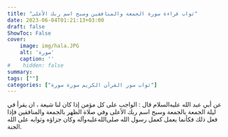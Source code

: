 ```yaml
---
title: "ثواب قراءة سورة الجمعة والمنافقين وسبح اسم ربك الأعلى"
date: 2023-06-04T01:21:13+03:00
draft: false
ShowToc: False
cover:
    image: img/hala.JPG
    alt: 'صورة'
    caption: ''
#    hidden: false
summary: 
tags: [""]
categories: ["ثواب سور القرآن الكريم سورة سورة"]
---
```

عن أبي عبد الله عليه‌السلام قال : الواجب على كل مؤمن إذا كان لنا شيعة ،
ان يقرأ في ليلة الجمعة بالجمعة وسبح اسم ربك الأعلى وفي صلاة الظهر
بالجمعة والمنافقين فإذا فعل ذلك فكأنما يعمل كعمل رسول الله صلى‌الله‌عليه‌وآله وكان
جزاؤه وثوابه على الله الجنة.

